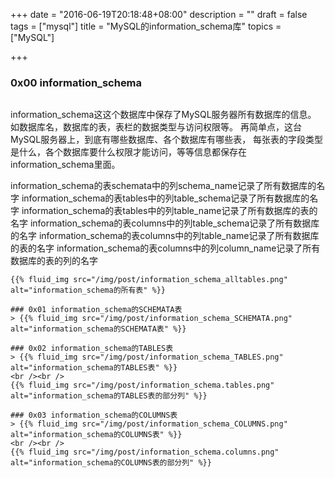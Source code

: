 +++
date = "2016-06-19T20:18:48+08:00"
description = ""
draft = false
tags = ["mysql"]
title = "MySQL的information_schema库"
topics = ["MySQL"]

+++

### 0x00 information\_schema
> ```
information_schema这这个数据库中保存了MySQL服务器所有数据库的信息。
如数据库名，数据库的表，表栏的数据类型与访问权限等。
再简单点，这台MySQL服务器上，到底有哪些数据库、各个数据库有哪些表，
每张表的字段类型是什么，各个数据库要什么权限才能访问，等等信息都保存在information_schema里面。

information_schema的表schemata中的列schema_name记录了所有数据库的名字
information_schema的表tables中的列table_schema记录了所有数据库的名字
information_schema的表tables中的列table_name记录了所有数据库的表的名字
information_schema的表columns中的列table_schema记录了所有数据库的名字
information_schema的表columns中的列table_name记录了所有数据库的表的名字
information_schema的表columns中的列column_name记录了所有数据库的表的列的名字
```
{{% fluid_img src="/img/post/information_schema_alltables.png" alt="information_schema的所有表" %}}

### 0x01 information_schema的SCHEMATA表
> {{% fluid_img src="/img/post/information_schema_SCHEMATA.png" alt="information_schema的SCHEMATA表" %}}

### 0x02 information_schema的TABLES表
> {{% fluid_img src="/img/post/information_schema_TABLES.png" alt="information_schema的TABLES表" %}}
<br /><br />
{{% fluid_img src="/img/post/information_schema.tables.png" alt="information_schema的TABLES表的部分列" %}}

### 0x03 information_schema的COLUMNS表
> {{% fluid_img src="/img/post/information_schema_COLUMNS.png" alt="information_schema的COLUMNS表" %}}
<br /><br />
{{% fluid_img src="/img/post/information_schema.columns.png" alt="information_schema的COLUMNS表的部分列" %}}